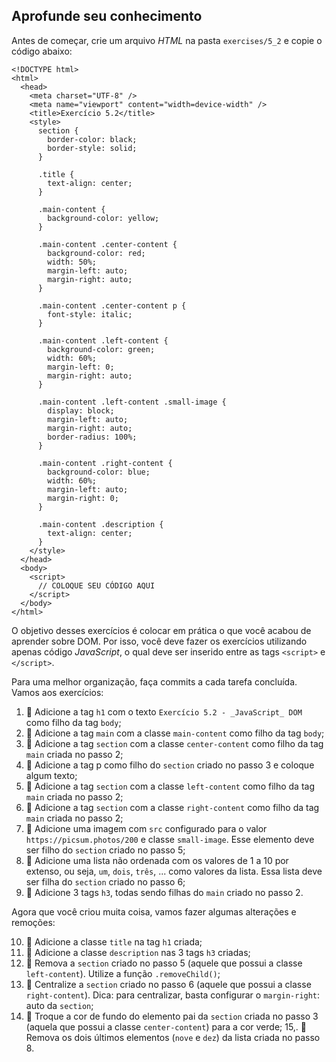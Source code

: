 ## Aprofunde seu conhecimento

Antes de começar, crie um arquivo _HTML_ na pasta `exercises/5_2` e copie o código abaixo:
```
<!DOCTYPE html>
<html>
  <head>
    <meta charset="UTF-8" />
    <meta name="viewport" content="width=device-width" />
    <title>Exercício 5.2</title>
    <style>
      section {
        border-color: black;
        border-style: solid;
      }

      .title {
        text-align: center;
      }

      .main-content {
        background-color: yellow;
      }

      .main-content .center-content {
        background-color: red;
        width: 50%;
        margin-left: auto;
        margin-right: auto;
      }

      .main-content .center-content p {
        font-style: italic;
      }

      .main-content .left-content {
        background-color: green;
        width: 60%;
        margin-left: 0;
        margin-right: auto;
      }

      .main-content .left-content .small-image {
        display: block;
        margin-left: auto;
        margin-right: auto;
        border-radius: 100%;
      }

      .main-content .right-content {
        background-color: blue;
        width: 60%;
        margin-left: auto;
        margin-right: 0;
      }

      .main-content .description {
        text-align: center;
      }
    </style>
  </head>
  <body>
    <script>
      // COLOQUE SEU CÓDIGO AQUI
    </script>
  </body>
</html>
```

O objetivo desses exercícios é colocar em prática o que você acabou de aprender sobre DOM. Por isso, você deve fazer os exercícios utilizando apenas código _JavaScript_, o qual deve ser inserido entre as tags `<script>` e `</script>`.

Para uma melhor organização, faça commits a cada tarefa concluída. Vamos aos exercícios:

1. 🚀 Adicione a tag `h1` com o texto `Exercício 5.2 - _JavaScript_ DOM` como filho da tag `body`;
2. 🚀 Adicione a tag `main` com a classe `main-content` como filho da tag `body`;
3. 🚀 Adicione a tag `section` com a classe `center-content` como filho da tag `main` criada no passo 2;
4. 🚀 Adicione a tag p como filho do `section` criado no passo 3 e coloque algum texto;
5. 🚀 Adicione a tag `section` com a classe `left-content` como filho da tag `main` criada no passo 2;
6. 🚀 Adicione a tag `section` com a classe `right-content` como filho da tag `main` criada no passo 2;
7. 🚀 Adicione uma imagem com `src` configurado para o valor `https://picsum.photos/200` e classe `small-image`. Esse elemento deve ser filho do `section` criado no passo 5;
8. 🚀 Adicione uma lista não ordenada com os valores de 1 a 10 por extenso, ou seja, `um`, `dois`, `três`, ... como valores da lista. Essa lista deve ser filha do `section` criado no passo 6;
9. 🚀 Adicione 3 tags `h3`, todas sendo filhas do `main` criado no passo 2.

Agora que você criou muita coisa, vamos fazer algumas alterações e remoções:

10. 🚀 Adicione a classe `title` na tag `h1` criada;
11. 🚀 Adicione a classe `description` nas 3 tags `h3` criadas;
12. 🚀 Remova a `section` criado no passo 5 (aquele que possui a classe `left-content`). Utilize a função `.removeChild()`;
13. 🚀 Centralize a `section` criado no passo 6 (aquele que possui a classe `right-content`). Dica: para centralizar, basta configurar o `margin-right`: auto da `section`;
14. 🚀 Troque a cor de fundo do elemento pai da `section` criada no passo 3 (aquela que possui a classe `center-content`) para a cor verde;
15,. 🚀 Remova os dois últimos elementos (`nove` e `dez`) da lista criada no passo 8.